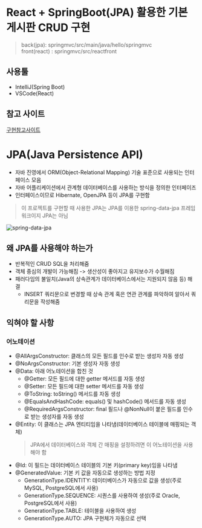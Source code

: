 # React + SpringBoot(JPA) 활용한 기본 게시판 CRUD 구현

> back(jpa): springmvc/src/main/java/hello/springmvc \
> front(react) : springmvc/src/reactfront

## 사용툴
- IntelliJ(Spring Boot)
- VSCode(React)

## 참고 사이트
[구현참고사이트](https://github.com/sosow0212/restApiWithReact/tree/master)

# JPA(Java Persistence API)
- 자바 진영에서 ORM(Object-Relational Mapping) 기술 표준으로 사용되는 인터페이스 모음
- 자바 어플리케이션에서 관계형 데이터베이스를 사용하는 방식을 정의한 인터페이즈
- 인터페이스이므로 Hibernate, OpenJPA 등이 JPA를 구현함
> 이 프로젝트를 구현할 때 사용한 JPA는 JPA를 이용한 spring-data-jpa 프레임워크이지 JPA는 아님

![spring-data-jpa](https://img1.daumcdn.net/thumb/R1280x0/?scode=mtistory2&fname=https%3A%2F%2Fblog.kakaocdn.net%2Fdn%2FbFmukB%2Fbtq0qA03yL7%2FD2Sys7i6RaEBAd6cK0fuFk%2Fimg.png)

## 왜 JPA를 사용해야 하는가
- 반복적인 CRUD SQL을 처리해줌
- 객체 중심의 개발이 가능해짐 -> 생산성이 좋아지고 유지보수가 수월해짐
- 패러다임의 불일치(Java의 상속관계가 데이터베이스에서는 지원되지 않음 등) 해결
    - INSERT 쿼리문으로 변경할 때 상속 관계 혹은 연관 관계를 파악하여 알아서 쿼리문을 작성해줌

## 익혀야 할 사항
### 어노테이션
- @AllArgsConstructor: 클래스의 모든 필드를 인수로 받는 생성자 자동 생성
- @NoArgsConstructor: 기본 생성자 자동 생성
- @Data: 아래 어노테이션을 합친 것
    - @Getter: 모든 필드에 대한 getter 메서드를 자동 생성
    - @Setter: 모든 필드에 대한 setter 메서드를 자동 생성
    - @ToString: toString() 메서드를 자동 생성
    - @EqualsAndHashCode: equals() 및 hashCode() 메서드를 자동 생성
    - @RequiredArgsConstructor: final 필드나 @NonNull이 붙은 필드를 인수로 받는 생성자를 자동 생성
- @Entity: 이 클래스는 JPA 엔티티임을 나타냄(데이터베이스 테이블에 매핑되는 객체)
    > JPA에서 데이터베이스와 객체 간 매핑을 설정하려면 이 어노테이션을 사용해야 함
- @Id: 이 필드는 데이터베이스 테이블의 기본 키(primary key)임을 나타냄
- @GeneratedValue: 기본 키 값을 자동으로 생성하는 방법 지정
    - GenerationType.IDENTITY: 데이터베이스가 자동으로 값을 생성(주로 MySQL, PostgreSQL에서 사용)
    - GenerationType.SEQUENCE: 시퀀스를 사용하여 생성(주로 Oracle, PostgreSQL에서 사용)
    - GenerationType.TABLE: 테이블을 사용하여 생성
    - GenerationType.AUTO: JPA 구현체가 자동으로 선택